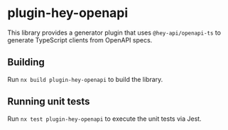 # plugin-hey-openapi

This library provides a generator plugin that uses `@hey-api/openapi-ts` to generate TypeScript clients from OpenAPI specs.

## Building

Run `nx build plugin-hey-openapi` to build the library.

## Running unit tests

Run `nx test plugin-hey-openapi` to execute the unit tests via Jest.
